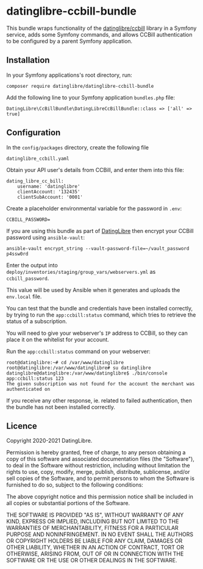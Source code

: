 # datinglibre-ccbill-bundle

This bundle wraps functionality of the [datinglibre/ccbill](https://github.com/datinglibre/ccbill) library in a Symfony service, adds some Symfony commands, and allows CCBill authentication to be configured by a parent Symfony application.

## Installation

In your Symfony applications's root directory, run:

    composer require datinglibre/datinglibre-ccbill-bundle

Add the following line to your Symfony application `bundles.php` file:

    DatingLibre\CcBillBundle\DatingLibreCcBillBundle::class => ['all' => true]

## Configuration

In the `config/packages` directory, create the following file

    datinglibre_ccbill.yaml

Obtain your API user's details from CCBill, and enter them into this file:

    dating_libre_cc_bill:
        username: 'datinglibre'
        clientAccount: '132435'
        clientSubAccount: '0001'

Create a placeholder environmental variable for the password in `.env`:

    CCBILL_PASSWORD=

If you are using this bundle as part of [DatingLibre](https://github.com/datinglibre/datinglibre) then encrypt your CCBill password using `ansible-vault`: 

    ansible-vault encrypt_string --vault-password-file=~/vault_password p4ssw0rd

Enter the output into `deploy/inventories/staging/group_vars/webservers.yml` as `ccbill_password`.

This value will be used by Ansible when it generates and uploads the `env.local` file.

You can test that the bundle and credentials have been installed correctly, by trying to run the `app:ccbill:status` command, which tries to retrieve the status of a subscription. 

You will need to give your webserver's `IP` address to CCBill, so they can place it on the whitelist for your account.

Run the `app:ccbill:status` command on your webserver:

    root@datinglibre:~# cd /var/www/datinglibre
    root@datinglibre:/var/www/datinglibre# su datinglibre
    datinglibre@datinglibre:/var/www/datinglibre$ ./bin/console app:ccbill:status 123
    The given subscription was not found for the account the merchant was authenticated on

If you receive any other response, ie. related to failed authentication, then the bundle has not been installed correctly.

## Licence

Copyright 2020-2021 DatingLibre.

Permission is hereby granted, free of charge, to any person obtaining a copy of this software and associated documentation files (the "Software"), to deal in the Software without restriction, including without limitation the rights to use, copy, modify, merge, publish, distribute, sublicense, and/or sell copies of the Software, and to permit persons to whom the Software is furnished to do so, subject to the following conditions:

The above copyright notice and this permission notice shall be included in all copies or substantial portions of the Software.

THE SOFTWARE IS PROVIDED "AS IS", WITHOUT WARRANTY OF ANY KIND, EXPRESS OR IMPLIED, INCLUDING BUT NOT LIMITED TO THE WARRANTIES OF MERCHANTABILITY, FITNESS FOR A PARTICULAR PURPOSE AND NONINFRINGEMENT. IN NO EVENT SHALL THE AUTHORS OR COPYRIGHT HOLDERS BE LIABLE FOR ANY CLAIM, DAMAGES OR OTHER LIABILITY, WHETHER IN AN ACTION OF CONTRACT, TORT OR OTHERWISE, ARISING FROM, OUT OF OR IN CONNECTION WITH THE SOFTWARE OR THE USE OR OTHER DEALINGS IN THE SOFTWARE.


